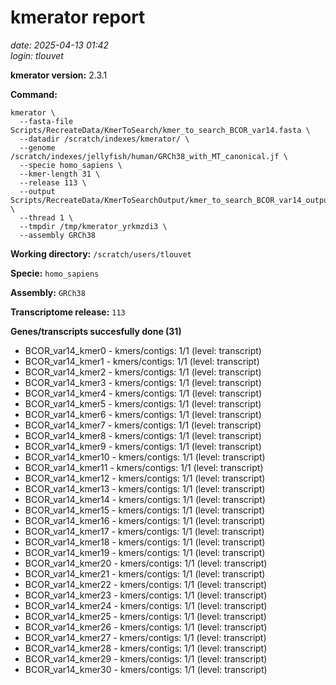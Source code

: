 # kmerator report
*date: 2025-04-13 01:42*  
*login: tlouvet*

**kmerator version:** 2.3.1

**Command:**

```
kmerator \
  --fasta-file Scripts/RecreateData/KmerToSearch/kmer_to_search_BCOR_var14.fasta \
  --datadir /scratch/indexes/kmerator/ \
  --genome /scratch/indexes/jellyfish/human/GRCh38_with_MT_canonical.jf \
  --specie homo_sapiens \
  --kmer-length 31 \
  --release 113 \
  --output Scripts/RecreateData/KmerToSearchOutput/kmer_to_search_BCOR_var14_output \
  --thread 1 \
  --tmpdir /tmp/kmerator_yrkmzdi3 \
  --assembly GRCh38
```

**Working directory:** `/scratch/users/tlouvet`

**Specie:** `homo_sapiens`

**Assembly:** `GRCh38`

**Transcriptome release:** `113`

**Genes/transcripts succesfully done (31)**

- BCOR_var14_kmer0 - kmers/contigs: 1/1 (level: transcript)
- BCOR_var14_kmer1 - kmers/contigs: 1/1 (level: transcript)
- BCOR_var14_kmer2 - kmers/contigs: 1/1 (level: transcript)
- BCOR_var14_kmer3 - kmers/contigs: 1/1 (level: transcript)
- BCOR_var14_kmer4 - kmers/contigs: 1/1 (level: transcript)
- BCOR_var14_kmer5 - kmers/contigs: 1/1 (level: transcript)
- BCOR_var14_kmer6 - kmers/contigs: 1/1 (level: transcript)
- BCOR_var14_kmer7 - kmers/contigs: 1/1 (level: transcript)
- BCOR_var14_kmer8 - kmers/contigs: 1/1 (level: transcript)
- BCOR_var14_kmer9 - kmers/contigs: 1/1 (level: transcript)
- BCOR_var14_kmer10 - kmers/contigs: 1/1 (level: transcript)
- BCOR_var14_kmer11 - kmers/contigs: 1/1 (level: transcript)
- BCOR_var14_kmer12 - kmers/contigs: 1/1 (level: transcript)
- BCOR_var14_kmer13 - kmers/contigs: 1/1 (level: transcript)
- BCOR_var14_kmer14 - kmers/contigs: 1/1 (level: transcript)
- BCOR_var14_kmer15 - kmers/contigs: 1/1 (level: transcript)
- BCOR_var14_kmer16 - kmers/contigs: 1/1 (level: transcript)
- BCOR_var14_kmer17 - kmers/contigs: 1/1 (level: transcript)
- BCOR_var14_kmer18 - kmers/contigs: 1/1 (level: transcript)
- BCOR_var14_kmer19 - kmers/contigs: 1/1 (level: transcript)
- BCOR_var14_kmer20 - kmers/contigs: 1/1 (level: transcript)
- BCOR_var14_kmer21 - kmers/contigs: 1/1 (level: transcript)
- BCOR_var14_kmer22 - kmers/contigs: 1/1 (level: transcript)
- BCOR_var14_kmer23 - kmers/contigs: 1/1 (level: transcript)
- BCOR_var14_kmer24 - kmers/contigs: 1/1 (level: transcript)
- BCOR_var14_kmer25 - kmers/contigs: 1/1 (level: transcript)
- BCOR_var14_kmer26 - kmers/contigs: 1/1 (level: transcript)
- BCOR_var14_kmer27 - kmers/contigs: 1/1 (level: transcript)
- BCOR_var14_kmer28 - kmers/contigs: 1/1 (level: transcript)
- BCOR_var14_kmer29 - kmers/contigs: 1/1 (level: transcript)
- BCOR_var14_kmer30 - kmers/contigs: 1/1 (level: transcript)
